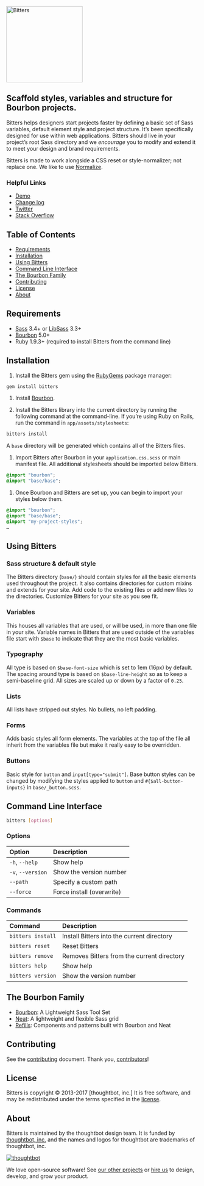 [<img src="https://images.thoughtbot.com/bourbon/bitters-logo.svg" width="200" alt="Bitters">](http://bitters.bourbon.io)

## Scaffold styles, variables and structure for Bourbon projects.

Bitters helps designers start projects faster by defining a basic set of Sass
variables, default element style and project structure. It’s been specifically
designed for use within web applications. Bitters should live in your project’s
root Sass directory and we *encourage* you to modify and extend it to meet your
design and brand requirements.

Bitters is made to work alongside a CSS reset or style-normalizer; not replace
one. We like to use [Normalize].

[Normalize]: https://github.com/necolas/normalize.css/

### Helpful Links

- [Demo](http://bitters.bourbon.io)
- [Change log](CHANGELOG.md)
- [Twitter](https://twitter.com/bourbonsass)
- [Stack Overflow](https://stackoverflow.com/questions/tagged/bitters)

## Table of Contents

- [Requirements](#requirements)
- [Installation](#installation)
- [Using Bitters](#using-bitters)
- [Command Line Interface](#command-line-interface)
- [The Bourbon Family](#the-bourbon-family)
- [Contributing](#contributing)
- [License](#license)
- [About](#about)

## Requirements

- [Sass] 3.4+ or [LibSass] 3.3+
- [Bourbon] 5.0+
- Ruby 1.9.3+ (required to install Bitters from the command line)

[Sass]: https://github.com/sass/sass
[LibSass]: https://github.com/sass/libsass
[Bourbon]: https://github.com/thoughtbot/bourbon

## Installation

1. Install the Bitters gem using the [RubyGems] package manager:

  ```bash
  gem install bitters
  ```

1. Install [Bourbon][bourbon-install].

1. Install the Bitters library into the current directory by running the
   following command at the command-line. If you’re using Ruby on Rails, run the
   command in `app/assets/stylesheets`:

  ```bash
  bitters install
  ```

  A `base` directory will be generated which contains all of the Bitters files.

1. Import Bitters after Bourbon in your `application.css.scss` or main manifest
   file. All additional stylesheets should be imported below Bitters.

  ```scss
  @import "bourbon";
  @import "base/base";
  ```

1. Once Bourbon and Bitters are set up, you can begin to import your styles
   below them.

  ```scss
  @import "bourbon";
  @import "base/base";
  @import "my-project-styles";
  …
  ```

[RubyGems]: https://rubygems.org
[bourbon-install]: https://github.com/thoughtbot/bourbon#installation

## Using Bitters

### Sass structure & default style

The Bitters directory (`base/`) should contain styles for all the basic elements
used throughout the project. It also contains directories for custom mixins and
extends for your site. Add code to the existing files or add new files to the
directories. Customize Bitters for your site as you see fit.

### Variables

This houses all variables that are used, or will be used, in more than one file
in your site. Variable names in Bitters that are used outside of the variables
file start with `$base` to indicate that they are the most basic variables.

### Typography

All type is based on `$base-font-size` which is set to 1em (16px) by default.
The spacing around type is based on `$base-line-height` so as to keep a
semi-baseline grid. All sizes are scaled up or down by a factor of `0.25`.

### Lists

All lists have stripped out styles. No bullets, no left padding.

### Forms

Adds basic styles all form elements. The variables at the top of the file all
inherit from the variables file but make it really easy to be overridden.

### Buttons

Basic style for `button` and `input[type="submit"]`. Base button styles can be
changed by modifying the styles applied to `button` and `#{$all-button-inputs}`
in `base/_button.scss`.

## Command Line Interface

```bash
bitters [options]
```

### Options

| Option            | Description               |
| :---------------- | :------------------------ |
| `-h`, `--help`    | Show help                 |
| `-v`, `--version` | Show the version number   |
| `--path`          | Specify a custom path     |
| `--force`         | Force install (overwrite) |

### Commands

| Command           | Description                                           |
| :---------------- | :---------------------------------------------------- |
| `bitters install` | Install Bitters into the current directory            |
| `bitters reset`   | Reset Bitters                                         |
| `bitters remove`  | Removes Bitters from the current directory            |
| `bitters help`    | Show help                                             |
| `bitters version` | Show the version number                               |

## The Bourbon Family

- [Bourbon]: A Lightweight Sass Tool Set
- [Neat]: A lightweight and flexible Sass grid
- [Refills]: Components and patterns built with Bourbon and Neat

[Bourbon]: https://github.com/thoughtbot/bourbon
[Neat]: https://github.com/thoughtbot/neat
[Refills]: https://github.com/thoughtbot/refills

## Contributing

See the [contributing] document. Thank you, [contributors]!

[contributing]: CONTRIBUTING.md
[contributors]: https://github.com/thoughtbot/bitters/graphs/contributors

## License

Bitters is copyright © 2013-2017 [thoughtbot, inc.] It is free software, and may
be redistributed under the terms specified in the [license].

[thoughtbot, inc]: http://thoughtbot.com
[license]: LICENSE.md

## About

Bitters is maintained by the thoughtbot design team. It is funded by
[thoughtbot, inc.][thoughtbot] and the names and logos for thoughtbot are
trademarks of thoughtbot, inc.

[![thoughtbot][thoughtbot-logo]][thoughtbot]

We love open-source software! See [our other projects][community] or
[hire us][hire] to design, develop, and grow your product.

[thoughtbot]: https://thoughtbot.com?utm_source=github
[thoughtbot-logo]: http://presskit.thoughtbot.com/images/thoughtbot-logo-for-readmes.svg
[community]: https://thoughtbot.com/community?utm_source=github
[hire]: https://thoughtbot.com/hire-us?utm_source=github
